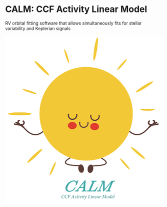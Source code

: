 # CALM: CCF Activity Linear Model
 RV orbital fitting software that allows simultaneously fits for stellar variability and Keplerian signals

![CALM LOGO](final_calm_lil_star_V2.png)
